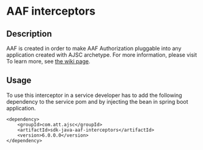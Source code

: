 
# AAF interceptors

## Description
AAF is created in order to make AAF Authorization pluggable into any application created with AJSC archetype. For more information, please visit To learn more, see <a href="https://wiki.web.att.com/display/ajsc/Authorization+Using+AAF">the wiki page</a>.

## Usage
To use this interceptor in a service developer has to add the following dependency to the service pom and by injecting the bean in spring boot application.


    <dependency>
		<groupId>com.att.ajsc</groupId>
		<artifactId>sdk-java-aaf-interceptors</artifactId>
		<version>6.0.0.0</version>
	</dependency>
    
